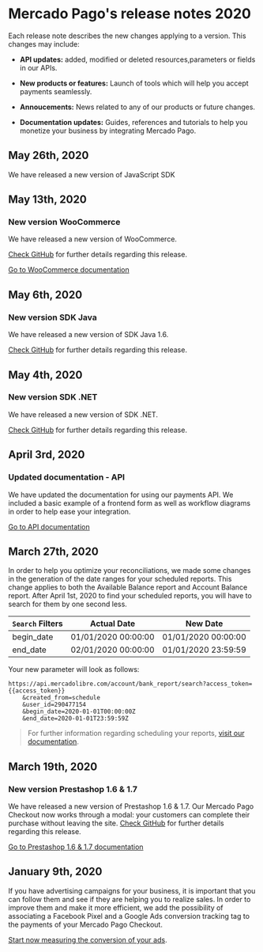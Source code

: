 # Mercado Pago's release notes 2020

Each release note describes the new changes applying to a version. This changes may include:

- **API updates:** added, modified or deleted resources,parameters or fields in our APIs.

- **New products or features:** Launch of tools which will help you accept payments seamlessly.

- **Annoucements:** News related to any of our products or future changes.

- **Documentation updates:** Guides, references and tutorials to help you monetize your business by integrating Mercado Pago.


## May 26th, 2020

We have released a new version of JavaScript SDK

## May 13th, 2020

### New version WooCommerce

We have released a new version of WooCommerce.

[Check GitHub](https://github.com/mercadopago/cart-woocommerce/releases/tag/v4.2.0) for further details regarding this release.

[Go to WooCommerce documentation](https://www.mercadopago[FAKER][URL][DOMAIN]/developers/en/guides/plugins/woocommerce/introduction/)


## May 6th, 2020

### New version SDK Java

We have released a new version of SDK Java 1.6.

[Check GitHub](https://github.com/mercadopago/dx-java/releases/tag/1.6.0) for further details regarding this release.


## May 4th, 2020

### New version SDK .NET

We have released a new version of SDK .NET.

[Check GitHub](https://github.com/mercadopago/dx-dotnet/releases/tag/1.7.0) for further details regarding this release.


## April 3rd, 2020

### Updated documentation - API

We have updated the documentation for using our payments API. We included a basic example of a frontend form as well as workflow diagrams in order to help ease your integration.

[Go to API documentation](https://www.mercadopago[FAKER][URL][DOMAIN]/developers/en/guides/payments/api/introduction/)


## March 27th, 2020

In order to help you optimize your reconciliations, we made some changes in the generation of the date ranges for your scheduled reports. This change applies to both the Available Balance report and Account Balance report. After April 1st, 2020 to find your scheduled reports, you will have to search for them by one second less. 

 `Search` Filters | Actual Date | New Date |
--------- | ------------------------ | ------------------------------- |
begin_date  | 01/01/2020 00:00:00 | 01/01/2020 00:00:00
end_date | 02/01/2020 00:00:00 |  01/01/2020  23:59:59

Your new parameter will look as follows:

```
https://api.mercadolibre.com/account/bank_report/search?access_token={{access_token}}
	&created_from=schedule
	&user_id=290477154
	&begin_date=2020-01-01T00:00:00Z
	&end_date=2020-01-01T23:59:59Z

```

> For further information regarding scheduling your reports, [visit our documentation](https://www.mercadopago.com.ar/developers/en/guides/reports/general-considerations/reconciliation-reports/).


## March 19th, 2020

### New version Prestashop 1.6 & 1.7

We have released a new version of Prestashop 1.6 & 1.7. Our Mercado Pago Checkout now works through a modal: your customers can complete their purchase without leaving the site.
[Check GitHub](https://github.com/mercadopago/cart-prestashop-7/releases) for further details regarding this release.

[Go to Prestashop 1.6 & 1.7 documentation](https://www.mercadopago[FAKER][URL][DOMAIN]/developers/en/guides/plugins/prestashop/introduction/)


## January 9th, 2020

If you have advertising campaigns for your business, it is important that you can follow them and see if they are helping you to realize sales. In order to improve them and make it more efficient, we add the possibility of associating a Facebook Pixel and a Google Ads conversion tracking tag to the payments of your Mercado Pago Checkout.

[Start now measuring the conversion of your ads](https://www.mercadopago.com.ar/developers/en/guides/payments/web-payment-checkout/configurations/).

